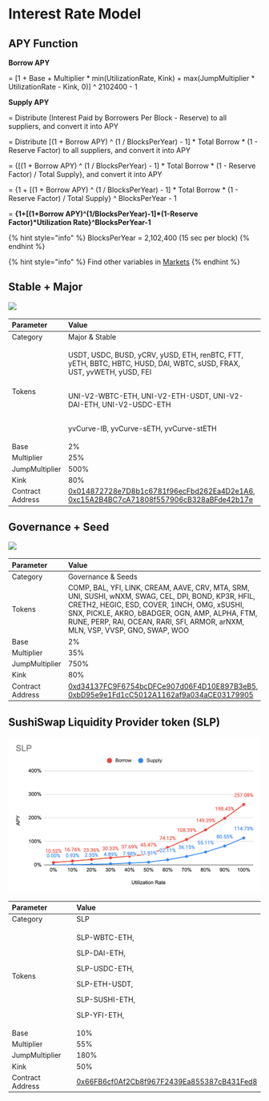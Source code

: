 # Interest Rate Model

## APY Function

**Borrow APY**

= \[1 + Base + Multiplier \* min\(UtilizationRate, Kink\) + max\(JumpMultiplier \* UtilizationRate - Kink, 0\)\] ^ 2102400 - 1



**Supply APY**

= Distribute \(Interest Paid by Borrowers Per Block - Reserve\) to all suppliers, and convert it into APY

= Distribute \[\(1 + Borrow APY\) ^ \(1 / BlocksPerYear\) - 1\] \* Total Borrow \* \(1 - Reserve Factor\) to all suppliers, and convert it into APY

= {\[\(1 + Borrow APY\) ^ \(1 / BlocksPerYear\) - 1\] \* Total Borrow \* \(1 - Reserve Factor\) / Total Supply}, and convert it into APY

= {1 + \[\(1 + Borrow APY\) ^ \(1 / BlocksPerYear\) - 1\] \* Total Borrow \* \(1 - Reserve Factor\) / Total Supply} ^ BlocksPerYear - 1

= **{1+\[\(1+Borrow APY\)^\(1/BlocksPerYear\)-1\]\*\(1-Reserve Factor\)\*Utilization Rate}^BlocksPerYear-1**

{% hint style="info" %}
BlocksPerYear = 2,102,400 \(15 sec per block\)
{% endhint %}

{% hint style="info" %}
Find other variables in [Markets](https://app.cream.finance/markets)
{% endhint %}

## Stable + Major

![](https://i.imgur.com/5aoSePr.png)

<table>
  <thead>
    <tr>
      <th style="text-align:left">Parameter</th>
      <th style="text-align:left">Value</th>
    </tr>
  </thead>
  <tbody>
    <tr>
      <td style="text-align:left">Category</td>
      <td style="text-align:left">Major &amp; Stable</td>
    </tr>
    <tr>
      <td style="text-align:left">Tokens</td>
      <td style="text-align:left">
        <p>USDT, USDC, BUSD, yCRV, yUSD, ETH, renBTC, FTT, yETH, BBTC, HBTC, HUSD,
          DAI, WBTC, sUSD, FRAX, UST, yvWETH, yUSD, FEI</p>
        <p>
          <br />UNI-V2-WBTC-ETH, UNI-V2-ETH-USDT, UNI-V2-DAI-ETH, UNI-V2-USDC-ETH</p>
        <p>
          <br />yvCurve-IB, yvCurve-sETH, yvCurve-stETH</p>
      </td>
    </tr>
    <tr>
      <td style="text-align:left">Base</td>
      <td style="text-align:left">2%</td>
    </tr>
    <tr>
      <td style="text-align:left">Multiplier</td>
      <td style="text-align:left">25%</td>
    </tr>
    <tr>
      <td style="text-align:left">JumpMultiplier</td>
      <td style="text-align:left">500%</td>
    </tr>
    <tr>
      <td style="text-align:left">Kink</td>
      <td style="text-align:left">80%</td>
    </tr>
    <tr>
      <td style="text-align:left">Contract Address</td>
      <td style="text-align:left"><a href="https://etherscan.io/address/0x014872728e7D8b1c6781f96ecFbd262Ea4D2e1A6">0x014872728e7D8b1c6781f96ecFbd262Ea4D2e1A6</a>,
        <a
        href="https://etherscan.io/address/0xc15A2B4BC7cA71808f557906cB328aBFde42b17e">0xc15A2B4BC7cA71808f557906cB328aBFde42b17e</a>
      </td>
    </tr>
  </tbody>
</table>

## Governance + Seed

![](https://i.imgur.com/Fg4vOj7.png)

| Parameter | Value |
| :--- | :--- |
| Category | Governance & Seeds |
| Tokens | COMP, BAL, YFI, LINK, CREAM, AAVE, CRV, MTA, SRM, UNI, SUSHI, wNXM, SWAG, CEL, DPI, BOND, KP3R, HFIL, CRETH2, HEGIC, ESD, COVER, 1INCH, OMG, xSUSHI, SNX, PICKLE, AKRO, bBADGER, OGN, AMP, ALPHA, FTM, RUNE, PERP, RAI, OCEAN, RARI, SFI, ARMOR, arNXM, MLN, VSP, VVSP, GNO, SWAP, WOO |
| Base | 2% |
| Multiplier | 35% |
| JumpMultiplier | 750% |
| Kink | 80% |
| Contract Address | [0xd34137FC9F6754bcDFCe907d06F4D10E897B3eB5](https://etherscan.io/address/0xd34137FC9F6754bcDFCe907d06F4D10E897B3eB5), [0xbD95e9e1Fd1cC5012A1162af9a034aCE03179905](https://etherscan.io/address/0xbD95e9e1Fd1cC5012A1162af9a034aCE03179905) |

## SushiSwap Liquidity Provider token \(SLP\)

![](../.gitbook/assets/jie-tu-20210226-12.32.39.png)

<table>
  <thead>
    <tr>
      <th style="text-align:left">Parameter</th>
      <th style="text-align:left">Value</th>
    </tr>
  </thead>
  <tbody>
    <tr>
      <td style="text-align:left">Category</td>
      <td style="text-align:left">SLP</td>
    </tr>
    <tr>
      <td style="text-align:left">Tokens</td>
      <td style="text-align:left">
        <p>SLP-WBTC-ETH,</p>
        <p>SLP-DAI-ETH,</p>
        <p>SLP-USDC-ETH,</p>
        <p>SLP-ETH-USDT,</p>
        <p>SLP-SUSHI-ETH,</p>
        <p>SLP-YFI-ETH,</p>
      </td>
    </tr>
    <tr>
      <td style="text-align:left">Base</td>
      <td style="text-align:left">10%</td>
    </tr>
    <tr>
      <td style="text-align:left">Multiplier</td>
      <td style="text-align:left">55%</td>
    </tr>
    <tr>
      <td style="text-align:left">JumpMultiplier</td>
      <td style="text-align:left">180%</td>
    </tr>
    <tr>
      <td style="text-align:left">Kink</td>
      <td style="text-align:left">50%</td>
    </tr>
    <tr>
      <td style="text-align:left">Contract Address</td>
      <td style="text-align:left"><a href="https://etherscan.io/address/0x66FB6cf0Af2Cb8f967F2439Ea855387cB431Fed8">0x66FB6cf0Af2Cb8f967F2439Ea855387cB431Fed8</a>
      </td>
    </tr>
  </tbody>
</table>

